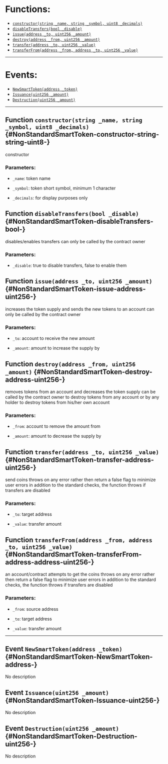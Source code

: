 

# Functions:
- [`constructor(string _name, string _symbol, uint8 _decimals)`](#NonStandardSmartToken-constructor-string-string-uint8-)
- [`disableTransfers(bool _disable)`](#NonStandardSmartToken-disableTransfers-bool-)
- [`issue(address _to, uint256 _amount)`](#NonStandardSmartToken-issue-address-uint256-)
- [`destroy(address _from, uint256 _amount)`](#NonStandardSmartToken-destroy-address-uint256-)
- [`transfer(address _to, uint256 _value)`](#NonStandardSmartToken-transfer-address-uint256-)
- [`transferFrom(address _from, address _to, uint256 _value)`](#NonStandardSmartToken-transferFrom-address-address-uint256-)

---

# Events:
- [`NewSmartToken(address _token)`](#NonStandardSmartToken-NewSmartToken-address-)
- [`Issuance(uint256 _amount)`](#NonStandardSmartToken-Issuance-uint256-)
- [`Destruction(uint256 _amount)`](#NonStandardSmartToken-Destruction-uint256-)

---

## Function `constructor(string _name, string _symbol, uint8 _decimals)` {#NonStandardSmartToken-constructor-string-string-uint8-}
constructor

### Parameters:
- `_name`:       token name

- `_symbol`:     token short symbol, minimum 1 character

- `_decimals`:   for display purposes only
## Function `disableTransfers(bool _disable)` {#NonStandardSmartToken-disableTransfers-bool-}
disables/enables transfers
can only be called by the contract owner

### Parameters:
- `_disable`:    true to disable transfers, false to enable them
## Function `issue(address _to, uint256 _amount)` {#NonStandardSmartToken-issue-address-uint256-}
increases the token supply and sends the new tokens to an account
can only be called by the contract owner

### Parameters:
- `_to`:         account to receive the new amount

- `_amount`:     amount to increase the supply by
## Function `destroy(address _from, uint256 _amount)` {#NonStandardSmartToken-destroy-address-uint256-}
removes tokens from an account and decreases the token supply
can be called by the contract owner to destroy tokens from any account or by any holder to destroy tokens from his/her own account

### Parameters:
- `_from`:       account to remove the amount from

- `_amount`:     amount to decrease the supply by
## Function `transfer(address _to, uint256 _value)` {#NonStandardSmartToken-transfer-address-uint256-}
send coins
throws on any error rather then return a false flag to minimize user errors
in addition to the standard checks, the function throws if transfers are disabled

### Parameters:
- `_to`:      target address

- `_value`:   transfer amount
## Function `transferFrom(address _from, address _to, uint256 _value)` {#NonStandardSmartToken-transferFrom-address-address-uint256-}
an account/contract attempts to get the coins
throws on any error rather then return a false flag to minimize user errors
in addition to the standard checks, the function throws if transfers are disabled

### Parameters:
- `_from`:    source address

- `_to`:      target address

- `_value`:   transfer amount

---

## Event `NewSmartToken(address _token)` {#NonStandardSmartToken-NewSmartToken-address-}
No description
## Event `Issuance(uint256 _amount)` {#NonStandardSmartToken-Issuance-uint256-}
No description
## Event `Destruction(uint256 _amount)` {#NonStandardSmartToken-Destruction-uint256-}
No description
